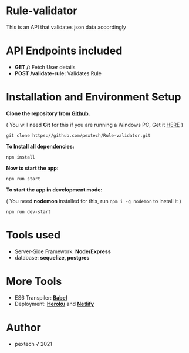# Rule-validator
This is an API that validates json data accordingly


# API Endpoints included

- **GET /:** Fetch User details
- **POST /validate-rule:** Validates Rule


# Installation and Environment Setup

**Clone the repository from [Github](https://github.com/pextech/Rule-validator.git).**

( You will need **Git** for this if you are running a Windows PC, Get it [HERE](https://git-scm.com/) )

```
git clone https://github.com/pextech/Rule-validator.git
```

**To Install all dependencies:**

```
npm install
```

**Now to start the app:**

```
npm run start
```

**To start the app in development mode:**

( You need **nodemon** installed for this, run `npm i -g nodemon` to install it )

```
npm run dev-start
```

# Tools used

- Server-Side Framework: **Node/Express**
- database: **sequelize, postgres**

# More Tools

- ES6 Transpiler: **[Babel](babeljs.io)**
- Deployment: **[Heroku](https://www.heroku.com)** and **[Netlify](https://www.netlify.com/)**

# Author  
- pextech √ 2021